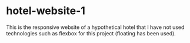 # hotel-website-1
This is the responsive website of a hypothetical hotel that I have not used technologies such as flexbox for this project (floating has been used). 
